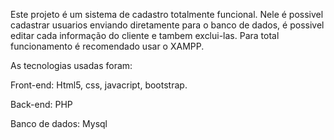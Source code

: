 Este projeto é um sistema de cadastro totalmente funcional. Nele é possivel cadastrar usuarios enviando diretamente para o banco de dados, é possivel editar cada informação do cliente e tambem exclui-las.
Para total funcionamento é recomendado usar o XAMPP.

As tecnologias usadas foram:

Front-end:
Html5, css, javacript, bootstrap.

Back-end:
PHP

Banco de dados:
Mysql
